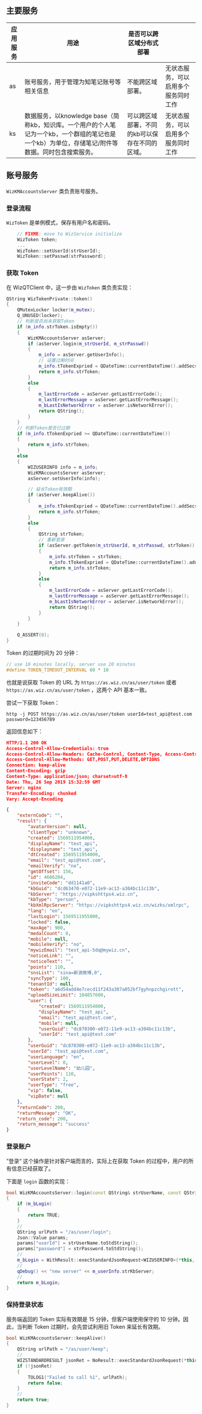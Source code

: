 ## 主要服务

| 应用服务 | 用途                                                         | 是否可以跨区域分布式部署                       |                                      |
| -------- | ------------------------------------------------------------ | ---------------------------------------------- | ------------------------------------ |
| as       | 账号服务，用于管理为知笔记账号等相关信息                     | 不能跨区域部署。                               | 无状态服务，可以启用多个服务同时工作 |
| ks       | 数据服务，以knowledge base（简称kb，知识库。一个用户的个人笔记为一个kb，一个群组的笔记也是一个kb）为单位，存储笔记/附件等数据。同时包含搜索服务。 | 可以跨区域部署，不同的kb可以保存在不同的区域。 | 无状态服务，可以启用多个服务同时工作 |

## 账号服务

`WizKMAccountsServer` 类负责账号服务。

### 登录流程

`WizToken` 是单例模式，保存有用户名和密码。

```cpp
    // FIXME: move to WizService initialize
    WizToken token;
    ...
    WizToken::setUserId(strUserId);
    WizToken::setPasswd(strPassword);
```

### 获取 Token

在 WizQTClient 中，这一步由 `WizToken` 类负责实现：

```cpp
QString WizTokenPrivate::token()
{
    QMutexLocker locker(m_mutex);
    Q_UNUSED(locker);
    // 判断是否尚未获取Token
    if (m_info.strToken.isEmpty())
    {
        WizKMAccountsServer asServer;
        if (asServer.login(m_strUserId, m_strPasswd))
        {
            m_info = asServer.getUserInfo();
            // 设置过期时间
            m_info.tTokenExpried = QDateTime::currentDateTime().addSecs(TOKEN_TIMEOUT_INTERVAL);
            return m_info.strToken;
        }
        else
        {
            m_lastErrorCode = asServer.getLastErrorCode();
            m_lastErrorMessage = asServer.getLastErrorMessage();
            m_bLastIsNetworkError = asServer.isNetworkError();
            return QString();
        }
    }
    // 判断Token是否已过期
    if (m_info.tTokenExpried >= QDateTime::currentDateTime())
    {
        return m_info.strToken;
    }
    else
    {
        WIZUSERINFO info = m_info;
        WizKMAccountsServer asServer;
        asServer.setUserInfo(info);

        // 延长Token有效期
        if (asServer.keepAlive())
        {
            m_info.tTokenExpried = QDateTime::currentDateTime().addSecs(TOKEN_TIMEOUT_INTERVAL);
            return m_info.strToken;
        }
        else
        {
            QString strToken;
            // 重新登录
            if (asServer.getToken(m_strUserId, m_strPasswd, strToken))
            {
                m_info.strToken = strToken;
                m_info.tTokenExpried = QDateTime::currentDateTime().addSecs(TOKEN_TIMEOUT_INTERVAL);
                return m_info.strToken;
            }
            else
            {
                m_lastErrorCode = asServer.getLastErrorCode();
                m_lastErrorMessage = asServer.getLastErrorMessage();
                m_bLastIsNetworkError = asServer.isNetworkError();
                return QString();
            }
        }
    }

    Q_ASSERT(0);
}
```

Token 的过期时间为 20 分钟：

```cpp
// use 10 minutes locally, server use 20 minutes
#define TOKEN_TIMEOUT_INTERVAL 60 * 10
```

也就是说获取 Token 的 URL 为 `https://as.wiz.cn/as/user/token` 或者 `https://as.wiz.cn/as/user/token`  ，这两个 API 基本一致。

尝试一下获取 Token：

```
http -j POST https://as.wiz.cn/as/user/token userId=test_api@test.com password=123456789
```

返回信息如下：

```json
HTTP/1.1 200 OK
Access-Control-Allow-Credentials: true
Access-Control-Allow-Headers: Cache-Control, Content-Type, Access-Control-Allow-Headers, Authorization, X-Requested-With, X-Wiz-Referer, X-Wiz-Token
Access-Control-Allow-Methods: GET,POST,PUT,DELETE,OPTIONS
Connection: keep-alive
Content-Encoding: gzip
Content-Type: application/json; charset=utf-8
Date: Thu, 26 Sep 2019 15:32:59 GMT
Server: nginx
Transfer-Encoding: chunked
Vary: Accept-Encoding

{
    "externCode": "",
    "result": {
        "avatarVersion": null,
        "clientType": "unknown",
        "created": 1569511954000,
        "displayName": "test_api",
        "displayname": "test_api",
        "dtCreated": 1569511954000,
        "email": "test_api@test.com",
        "emailVerify": "no",
        "gmtOffset": 156,
        "id": 4686204,
        "inviteCode": "dd1141a0",
        "kbGuid": "dcd63470-e072-11e9-ac13-a304bc11c13b",
        "kbServer": "https://vipkshttps4.wiz.cn",
        "kbType": "person",
        "kbXmlRpcServer": "https://vipkshttps4.wiz.cn/wizks/xmlrpc",
        "lang": "en",
        "lastLogin": 1569511955000,
        "locked": false,
        "maxAge": 900,
        "medalCount": 0,
        "mobile": null,
        "mobileVerify": "no",
        "mywizEmail": "test_api-5dq@mywiz.cn",
        "noticeLink": "",
        "noticeText": "",
        "points": 110,
        "snsList": "sina=新浪微博,0",
        "syncType": 100,
        "tenantId": null,
        "token": "a6d54add4e7cecd11f243a307a052bf7gyhnpzchgirott",
        "uploadSizeLimit": 104857600,
        "user": {
            "created": 1569511954000,
            "displayName": "test_api",
            "email": "test_api@test.com",
            "mobile": null,
            "userGuid": "dc870300-e072-11e9-ac13-a304bc11c13b",
            "userId": "test_api@test.com"
        },
        "userGuid": "dc870300-e072-11e9-ac13-a304bc11c13b",
        "userId": "test_api@test.com",
        "userLanguage": "en",
        "userLevel": 0,
        "userLevelName": "幼儿园",
        "userPoints": 110,
        "userState": 2,
        "userType": "free",
        "vip": false,
        "vipDate": null
    },
    "returnCode": 200,
    "returnMessage": "OK",
    "return_code": 200,
    "return_message": "success"
}
```



### 登录账户

”登录“ 这个操作是针对客户端而言的，实际上在获取 Token 的过程中，用户的所有信息已经获取了。

下面是 `login` 函数的实现：

```cpp
bool WizKMAccountsServer::login(const QString& strUserName, const QString& strPassword)
{
    if (m_bLogin)
    {
        return TRUE;
    }
    //
    QString urlPath = "/as/user/login";
    Json::Value params;
    params["userId"] = strUserName.toStdString();
    params["password"] = strPassword.toStdString();
    //
    m_bLogin = WithResult::execStandardJsonRequest<WIZUSERINFO>(*this, urlPath, m_userInfo, "POST", params);
    //
    qDebug() << "new server" << m_userInfo.strKbServer;
    //
    return m_bLogin;
}
```



### 保持登录状态

服务端返回的 Token 实际有效期是 15 分钟，但客户端使用保守的 10 分钟。因此，当判断 Token 过期时，会先尝试利用旧 Token 来延长有效期。

```C++
bool WizKMAccountsServer::keepAlive()
{
    QString urlPath = "/as/user/keep";
    //
    WIZSTANDARDRESULT jsonRet = NoResult::execStandardJsonRequest(*this, urlPath);
    if (!jsonRet)
    {
        TOLOG1("Failed to call %1", urlPath);
        return false;
    }
    //
    return true;
}
```